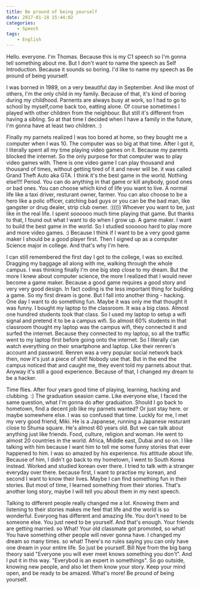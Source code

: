 ```yaml
---
title: Be pround of being yourself
date: 2017-01-18 15:44:02
categories:
  	- Speech
tags:
	- English
---
```


Hello. everyone. I'm Thomas. Because this is my C1 speech so I'm gonna tell something about me. But I don't want to name the speech as Self Introduction. Because it sounds so boring. I'd like to name my speech as Be pround of being yourself. 

I was borned in 1989, on a very beautiful day in September. And like most of others, I'm the only child in my family. Because of that, it's kind of boring during my childhood. Parnents are always busy at work, so I had to go to school by myself,come back too, eatting alone. Of course sometimes I played with other children from the neighbour. But still it's different from having a sibling. So at that time I decided when I have a family in the future, I'm gonna have at least two children. :)

<!-- more -->

Finally my parnets realized I was too bored at home, so they bought me a computer when I was 10. The computer was so big at that time. After I got it, I literally spent all my time playing video games on it. Because my parents blocked the internet. So the only purpose for that computer was to play video games with. There is one video game I can play thousand and thousand of times, without getting tired of it and never will be. it was called Grand Theft Auto aka GTA. I think it's the best game in the world. Nothing else!!!! Period. You can do anything in that game or kill anybody, good ones or bad ones. You can choose which kind of life you want to live. A normal life like a taxi driver, resturant owner, farmer. You can also choose to be a hero like a polic officer, catching bad guys or you can be the bad man, like gangster or drug dealer, strip club owner. :)))))  Whoever you want to be, just like in the real life. I spent soooooo much time playing that game. But thanks to that, I found out what I want to do when I grow up. A game maker. I want to build the best game in the world. So I studied soooooo hard to play more and more video games. :) Because I think if I want to be a very good game maker I should be a good player first. Then I signed up as a computer Science major in college. And that's why I'm here. 

I can still remembered the first day I got to the college, I was so excited. Dragging my baggage all along with me, walking through the whole campus. I was thinking finally I'm one big step close to my dream. But the more I knew about computer science, the more I realized that I would never become a game maker. Because a good game requires a good story and very very good design. In fact coding is the less important thing for building a game. So my first dream is gone. But I fall into another thing - hacking. One day I want to do something fun. Maybe it was only me that thought it was funny. I bought my laptop to the classroom. It was a big class. Almost one hundred students took that class. So I used my laptop to setup a wifi signal and pretend it to be a campus wifi. So almost 60% students in that classroom thought my laptop was the campus wifi, they connected it and surfed the internet. Because they connected to my laptop, so all the traffic went to my laptop first before going onto the internet. So I literally can watch everything on their smartphone and laptop.  Like their renren's account and password.  Renren was a very popular social network back then, now it's just a piece of shit! Nobody use that. But in the end the campus noticed that and caught me, they event told my parnets about that. Anyway it's still a good experience. Because of that, I changed my dream to be a hacker. 

Time flies. After four years good time of playing, learning, hacking and clubbing. :) The graduation seasion came. Like everyone else, I faced the same question, what I'm gonna do after graduation. Should I go back to hometown, find a decent job like my parnets wanted? Or just stay here. or maybe somewhere else. I was so confused that time. Luckly for me, I met my very good friend, Miki. He is a Japanese, running a Japanese resturant close to Shuma square. He's almost 60 years old. But we can talk about anything just like friends. Food, culture, religion and woman. He went to almost 20 countries in the world. Africa, Middle east, Dubai and so on. I like talking with him because I want him to tell me some funny stories that ever happened to him. I was so amazed by his experience. his attitude about life. Because of him, I didn't go back to my hometown, I went to South Korea instead. Worked and studied korean over there. I tried to talk with a stranger everyday over there. because first, I want to practise my korean, and second I want to know their lives. Maybe I can find something fun in their stories. But most of time, I learned something from their stories. That's another long story, maybe I will tell you about them in my next speech. 

Talking to different people really changed me a lot. Knowing them and listening to their stories makes me feel that life and the world is so wonderful. Everyong has different and amazing life. You don't need to be someone else. You just need to be yourself. And that's enough. Your friends are getting married. so What! Your old classmate got promoted, so what! You have something other people will never gonna have. I changed my dream so many times. so what! There's no rules saying you can only have one dream in your entire life. So just be yourself. Bill Nye from the big bang theory said "Everyone you will ever meet knows something you don't". And I put it in this way. "Everybod is an expert in somethings". So go outside, knowing new people, and also let them know your story. Keep your mind open, and be ready to be amazed. What's more! Be pround of being yourself.